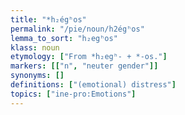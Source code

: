 ```yaml
---
title: "*h₂égʰos"
permalink: "/pie/noun/h2égʰos"
lemma_to_sort: "h₂egʰos"
klass: noun
etymology: ["From *h₂egʰ- +‎ *-os."]
markers: [["n", "neuter gender"]]
synonyms: []
definitions: ["(emotional) distress"]
topics: ["ine-pro:Emotions"]
---
```

